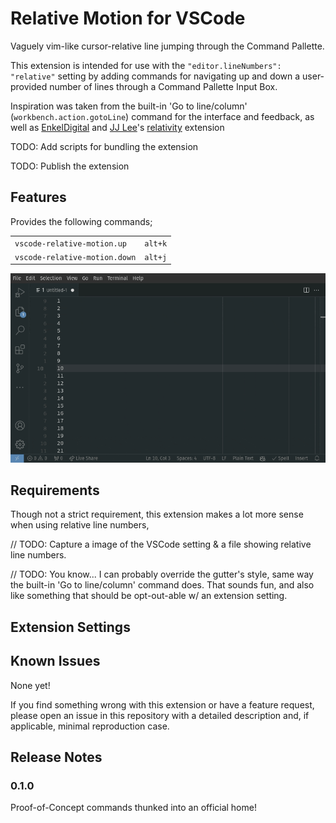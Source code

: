 # Relative Motion for VSCode

Vaguely vim-like cursor-relative line jumping through the Command Pallette.

This extension is intended for use with the `"editor.lineNumbers": "relative"` setting by adding commands for navigating up and down a user-provided number of lines through a Command Pallette Input Box.

Inspiration was taken from the built-in 'Go to line/column' (`workbench.action.gotoLine`) command for the interface and feedback, as well as [EnkelDigital] and [JJ Lee]'s [relativity] extension

[EnkelDigital]: https://github.com/Enkel-Digital/
[JJ Lee]: https://github.com/Jaimeloeuf
[relativity]: https://marketplace.visualstudio.com/items?itemName=EnkelDigital.relativity

TODO: Add scripts for bundling the extension

TODO: Publish the extension

## Features

Provides the following commands;

|                               |         |
| :---------------------------- | ------- |
| `vscode-relative-motion.up`   | `alt+k` |
| `vscode-relative-motion.down` | `alt+j` |

![Relative Motion Demo](images/vscode-relative-motion-demo.gif)

## Requirements

Though not a strict requirement, this extension makes a lot more sense when using relative line numbers,

// TODO: Capture a image of the VSCode setting & a file showing relative line numbers.

// TODO: You know... I can probably override the gutter's style, same way the built-in 'Go to line/column' command does. That sounds fun, and also like something that should be opt-out-able w/ an extension setting.

## Extension Settings

<!-- This extension contributes the following settings:

* `myExtension.enable`: Enable/disable this extension.
* `myExtension.thing`: Set to `blah` to do something. -->

## Known Issues

None yet!

If you find something wrong with this extension or have a feature request, please open an issue in this repository with a detailed description and, if applicable, minimal reproduction case.

## Release Notes

### 0.1.0

Proof-of-Concept commands thunked into an official home!
